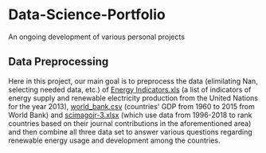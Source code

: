 # Data-Science-Portfolio
An ongoing development of various personal projects

## Data Preprocessing 
  Here in this project, our main goal is to preprocess the data (elimilating Nan, selecting needed data, etc.) of [Energy Indicators.xls](https://github.com/alanmlchau/data-science-portfolio/blob/master/Energy%20Indicators.xls)  (a list of indicators of energy supply and renewable electricity production from the United Nations for the year 2013), [world_bank.csv](https://github.com/alanmlchau/data-science-portfolio/blob/master/world_bank.csv) (countries' GDP from 1960 to 2015 from World Bank) and [scimagojr-3.xlsx](https://github.com/alanmlchau/data-science-portfolio/blob/master/scimagojr-3.xlsx) (which use data from 1996-2018 to rank countries based on their journal contributions in the aforementioned area) and then combine all three data set to answer various questions regarding renewable energy usage and development among the countries.


